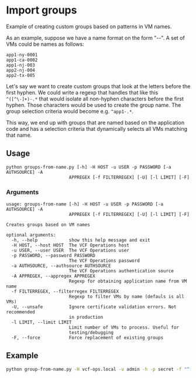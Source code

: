 # Import groups

Example of creating custom groups based on patterns in VM names.

As an example, suppose we have a name format on the form "<app code>-<location>-<serial number>". A set of VMs could be
names as follows:

```text
app1-ny-0001
app1-ca-0002
app1-nj-003
app2-nj-004
app2-tx-005
```
Let's say we want to create custom groups that look at the letters before the first hyphen. We could write a regexp that 
handles that like this ```^([^\-]+)-.*``` that would isolate all non-hyphen characters before the first hyphen. Those
characters would be used to create the group name. The group selection criteria would become e.g. ```^app1-.*```.

This way, we end up with groups that are named based on the application code and has a selection criteria that dynamically
selects all VMs matching that name.

## Usage

```
python groups-from-name.py [-h] -H HOST -u USER -p PASSWORD [-a AUTHSOURCE] -A
                        APPREGEX [-f FILTERREGEX] [-U] [-l LIMIT] [-F]
```

### Arguments
```
usage: groups-from-name [-h] -H HOST -u USER -p PASSWORD [-a AUTHSOURCE] -A
                        APPREGEX [-f FILTERREGEX] [-U] [-l LIMIT] [-F]

Creates groups based on VM names

optional arguments:
  -h, --help            show this help message and exit
  -H HOST, --host HOST  The VCF Operations host
  -u USER, --user USER  The VCF Operations user
  -p PASSWORD, --password PASSWORD
                        The VCF Operations password
  -a AUTHSOURCE, --authsource AUTHSOURCE
                        The VCF Operations authentication source
  -A APPREGEX, --appregex APPREGEX
                        Regexp for obtaining application name from VM name
  -f FILTERREGEX, --filterregex FILTERREGEX
                        Regexp to filter VMs by name (defauls is all VMs)
  -U, --unsafe          Ignore certificate validation errors. Not recommended
                        in production
  -l LIMIT, --limit LIMIT
                        Limit number of VMs to process. Useful for
                        testing/debugging
  -F, --force           Force replacement of existing groups
```

## Example
```bash
python group-from-name.py -H vcf-ops.local -u admin -h -p secret -f "^[^-]+-[A-Za-z]+" -A "^(.+)-.*" --unsafe
``` 
